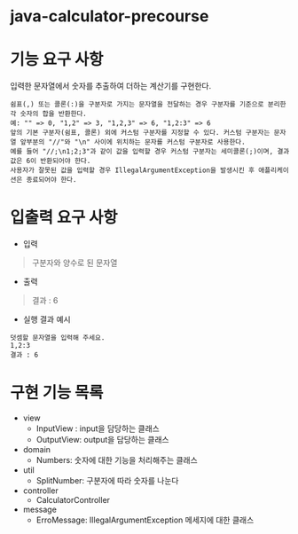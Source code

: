 # java-calculator-precourse

# 기능 요구 사항
입력한 문자열에서 숫자를 추출하여 더하는 계산기를 구현한다.

```
쉼표(,) 또는 콜론(:)을 구분자로 가지는 문자열을 전달하는 경우 구분자를 기준으로 분리한 각 숫자의 합을 반환한다.
예: "" => 0, "1,2" => 3, "1,2,3" => 6, "1,2:3" => 6
앞의 기본 구분자(쉼표, 콜론) 외에 커스텀 구분자를 지정할 수 있다. 커스텀 구분자는 문자열 앞부분의 "//"와 "\n" 사이에 위치하는 문자를 커스텀 구분자로 사용한다.
예를 들어 "//;\n1;2;3"과 같이 값을 입력할 경우 커스텀 구분자는 세미콜론(;)이며, 결과 값은 6이 반환되어야 한다.
사용자가 잘못된 값을 입력할 경우 IllegalArgumentException을 발생시킨 후 애플리케이션은 종료되어야 한다.
```
# 입출력 요구 사항
* 입력
> 구분자와 양수로 된 문자열
* 출력
> 결과 : 6
* 실행 결과 예시
```
덧셈할 문자열을 입력해 주세요.
1,2:3
결과 : 6
```
# 구현 기능 목록
* view
  * InputView : input을 담당하는 클래스
  * OutputView: output을 담당하는 클래스
* domain
  * Numbers: 숫자에 대한 기능을 처리해주는 클래스
* util
  * SplitNumber: 구분자에 따라 숫자를 나눈다
* controller
  * CalculatorController
* message
  * ErroMessage: IllegalArgumentException 메세지에 대한 클래스
